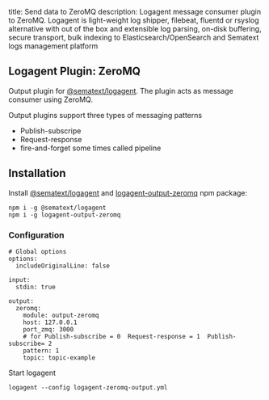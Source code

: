 title: Send data to ZeroMQ
description: Logagent message consumer plugin to ZeroMQ. Logagent is light-weight log shipper, filebeat, fluentd or rsyslog alternative with out of the box and extensible log parsing, on-disk buffering, secure transport, bulk indexing to Elasticsearch/OpenSearch and Sematext logs management platform

## Logagent Plugin: ZeroMQ

Output plugin for [@sematext/logagent](https://sematext.com/logagent/). The plugin acts as message consumer using ZeroMQ.

Output plugins support three types of messaging patterns
 
 * Publish-subscripe
 * Request-response
 * fire-and-forget some times called pipeline
 

## Installation 

Install [@sematext/logagent](https://www.npmjs.com/package/@sematext/logagent) and [logagent-output-zeromq](https://www.npmjs.com/package/logagent-output-zeromq) npm package: 

```
npm i -g @sematext/logagent 
npm i -g logagent-output-zeromq
```
 
### Configuration

```
# Global options
options:
  includeOriginalLine: false

input:
  stdin: true

output:
  zeromq: 
    module: output-zeromq
    host: 127.0.0.1
    port_zmq: 3000
    # for Publish-subscribe = 0  Request-response = 1  Publish-subscribe= 2
    pattern: 1
    topic: topic-example

```

Start logagent

```
logagent --config logagent-zeromq-output.yml
```

